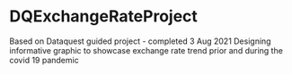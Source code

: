 # DQExchangeRateProject
Based on Dataquest guided project - completed 3 Aug 2021
Designing informative graphic to showcase exchange rate trend prior and during the covid 19 pandemic
